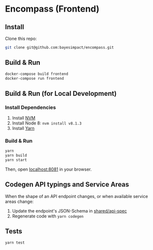 # Encompass (Frontend)

## Install

Clone this repo:

```sh
git clone git@github.com:bayesimpact/encompass.git
```

## Build & Run

```sh
docker-compose build frontend
docker-compose run frontend
```

## Build & Run (for Local Development)

### Install Dependencies

1. Install [NVM](https://github.com/creationix/nvm#installation)
2. Install Node 8: `nvm install v8.1.3`
3. Install [Yarn](https://yarnpkg.com/en/docs/install)

### Build & Run

```sh
yarn
yarn build
yarn start
```

Then, open [localhost:8081](http://localhost:8081) in your browser.

## Codegen API typings and Service Areas

When the shape of an API endpoint changes, or when available service areas change:

1. Update the endpoint's JSON-Schema in [shared/api-spec](../shared/api-spec)
2. Regenerate code with `yarn codegen`

## Tests

```sh
yarn test
```
